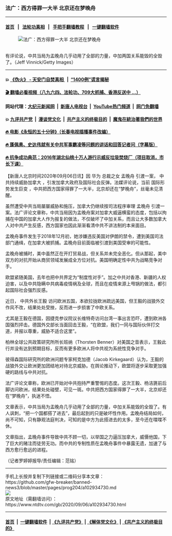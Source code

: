 ### 法广：西方得罪一大半 北京还在梦晚舟
------------------------

#### [首页](https://github.com/gfw-breaker/banned-news3/blob/master/README.md) &nbsp;&nbsp;|&nbsp;&nbsp; [法轮功真相](https://github.com/begood0513/basic/blob/master/README.md)  &nbsp;&nbsp;|&nbsp;&nbsp; [手把手翻墙教程](https://github.com/gfw-breaker/guides/wiki)  &nbsp;&nbsp;|&nbsp;&nbsp; [一键翻墙软件](https://github.com/gfw-breaker/nogfw/blob/master/README.md)  



<div><div class="featured_image">
 <figure>
  <img alt="法广：西方得罪一大半 北京还在梦晚舟" src="https://i.ntdtv.com/assets/uploads/2020/09/GettyImages-1194136675-800x450.jpg"/>
 </figure><br/>
 <span class="caption">
  有评论说，中共当局为孟晚舟几乎动用了全部的力量，中加两国关系能毁的全毁了。（Jeff Vinnick/Getty Images）
 </span>
</div>
</div><hr/>

#### 💥 [《伪火》 - 天安门自焚真相 ](http://141.164.51.119:10000/videos/blog/weihuo.html)&nbsp; |&nbsp; [“1400例”谎言揭秘  ](http://141.164.51.119:10000/videos/blog/jiexi1400.html)

#### [ 🎬  翻墙必看视频（八九六四、法轮功、709大抓捕、香港反送中 ...）](https://github.com/gfw-breaker/links/blob/master/banned.md)

#### 网站代理：[大纪元新闻网](http://167.172.10.89:10080/gb/) &nbsp;|&nbsp; [新唐人电视台](http://167.172.10.89:8808/gb/)  &nbsp;|&nbsp; [YouTube热门频道](http://158.247.203.241/youtube.html) &nbsp;|&nbsp; [网门免翻墙](http://158.247.203.241:11000/show.aspx?name=ogHome)

#### 💥 [九评共产党](http://141.164.51.119:10000/videos/res/jiuping/)&nbsp; |&nbsp; [漫谈党文化](http://141.164.51.119:10000/videos/res/mtdwh/)&nbsp; |&nbsp; [共产主义的终极目的](http://141.164.51.119:10000/videos/res/zjmd/)&nbsp; |&nbsp; [魔鬼在統治著我們的世界](http://141.164.51.119:10000/videos/res/TheSpecter/)  

#### [ 🔥  电影《永恒的五十分钟》（长春电视插播事件改编）](http://141.164.51.119:10000/videos/news/ComingForYou-2.html)

#### [ 🔥  蓬佩奥、史达伟就有关中共军事霸凌等问题的讲话和回答记者问（字幕版）](http://141.164.51.119:10000/videos/news/pompeo7.html)

#### [ 🔥  抗争成功典范：2016年湖北仙桃十万人游行示威反垃圾焚烧厂（项目取消，市长下课）](http://141.164.51.119:10000/videos/news/xiantao.html)

<div><div class="post_content" itemprop="articleBody">
 <p>
  【新唐人北京时间2020年09月06日讯】因
  <ok href="https://www.ntdtv.com/gb/华为.htm">
   华为
  </ok>
  总裁之女
  <ok href="https://www.ntdtv.com/gb/孟晚舟.htm">
   孟晚舟
  </ok>
  引渡一案，
  <ok href="https://www.ntdtv.com/gb/中共持续威胁加拿大.htm">
   中共持续威胁加拿大
  </ok>
  ，引发加拿大政府及国际社会反弹。法媒评论说，当前
  <ok href="https://www.ntdtv.com/gb/国际形势发生巨变.htm">
   国际形势发生巨变
  </ok>
  ，中共把西方国家得罪了一大半，北京却还在“梦晚舟”，丝毫未见清醒。
 </p>
 <p>
  虽然遭受中共当局屡屡威胁和施压，加拿大仍继续按司法程序审理
  <ok href="https://www.ntdtv.com/gb/孟晚舟.htm">
   孟晚舟
  </ok>
  引渡一案。法广评论文章称，中共当局因为孟晚舟案对加拿大威逼横蛮的态度，包括以拘捕在中国的加拿大人作为报复的做法，不仅破坏了中加关系，而且让大多数加拿大人对中共产生反感，西方国家也因此渐渐看清中共不讲法制的本来面目。
 </p>
 <p>
  孟晚舟事件发生于2018年12月初，她涉嫌违反美国对伊朗的禁令，遭到美国司法部门通缉，在加拿大被抓捕。孟晚舟目前面临被引渡到美国受审的可能性。
 </p>
 <p>
  孟晚舟被捕时，美中虽然正在开打贸易战，但关系并未完全恶化。但从那起，美中双方的对抗开始从商贸领域发展成全方位对抗。美国明确定性中共为战略竞争对手。
 </p>
 <p>
  欧盟紧随美国，去年也把中共界定为“制度性对手”。加之中共对香港、新疆的人权迫害，以及中共隐瞒中共病毒疫情祸及全球，而且在疫情来源上甩锅的做法，都引起国际社会强烈反感。
 </p>
 <p>
  近日，
  <ok href="https://www.ntdtv.com/gb/中共外长王毅.htm">
   中共外长王毅
  </ok>
  访问欧洲五国，本欲拉拢欧洲疏远美国，但王毅的战狼外交作风不改，结果处处受挫，反而进一步损害了中欧关系。
 </p>
 <p>
  尤其是王毅在德国，因捷克参议院议长维特奇访问台湾一事出言恐吓，遭到欧洲各国强烈抨击。德国外交部长当面回击王毅，“在欧盟，我们一同与国际伙伴打交道，并报以尊重，威胁不适合这里”。
 </p>
 <p>
  柏林全球公共政策研究所所长班纳（Thorsten Benner）对美国之音表示，王毅此行并没有达到预期目标，反而有更多欧洲人将中共视为系统性竞争对手。
 </p>
 <p>
  彼得森国际研究所的欧洲问题专家柯克加德（Jacob Kirkegaard）认为，王毅的战狼外交让欧洲更加团结地对待北京威胁。在舆论推动下，欧盟将逐步采取更加强硬的路线与中共对抗。
 </p>
 <p>
  法广评论文章称，欧洲已开始对中共抱持严重警惕的态度。这次王毅、杨洁篪前后脚访问欧洲，结果处处碰壁，可见一斑。中共把西方国家得罪了一大半，北京却还在“梦晚舟”，执迷不悟。
 </p>
 <p>
  文章表示，中共当局为孟晚舟几乎动用了全部的力量，中加关系能毁的全毁了。有人讽刺，“把一个国都搭了进去”，最后起到的只是破坏性作用。孟晚舟结局如何，尚不可知，只有静观法庭判决，可知的是中方为此搭进去的太多，至今还在喋喋不休。
 </p>
 <p>
  文章指出，孟晚舟事件导致中共不顾一切，以举国之力逼压加拿大，威慑他国，下了巨大的赌注而徒劳无功。而中共的专制性质在孟晚舟事件中暴露无遗，加速了与西方愈行愈远的进程。
 </p>
 <p>
  （记者罗婷婷报导/责任编辑：范铭）
 </p>
 <div class="single_ad">
 </div>
</div>
</div>
<hr/>
手机上长按并复制下列链接或二维码分享本文章：<br/>
https://github.com/gfw-breaker/banned-news3/blob/master/pages/prog204/a102934730.md <br/>
<a href='https://github.com/gfw-breaker/banned-news3/blob/master/pages/prog204/a102934730.md'><img src='https://github.com/gfw-breaker/banned-news3/blob/master/pages/prog204/a102934730.md.png'/></a> <br/>
原文地址（需翻墙访问）：https://www.ntdtv.com/gb/2020/09/06/a102934730.html


------------------------
#### [首页](https://github.com/gfw-breaker/banned-news3/blob/master/README.md) &nbsp;|&nbsp; [一键翻墙软件](https://github.com/gfw-breaker/nogfw/blob/master/README.md) &nbsp;| [《九评共产党》](https://github.com/gfw-breaker/9ping.md/blob/master/README.md#九评之一评共产党是什么) | [《解体党文化》](https://github.com/gfw-breaker/jtdwh.md/blob/master/README.md) | [《共产主义的终极目的》](https://github.com/gfw-breaker/gczydzjmd.md/blob/master/README.md)


<img src='http://gfw-breaker.win/banned-news3/pages/prog204/a102934730.md' width='0px' height='0px'/>